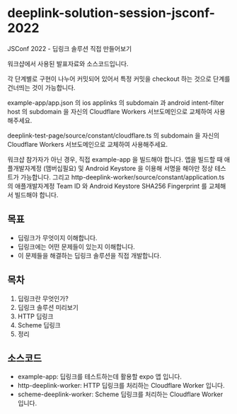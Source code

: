 # deeplink-solution-session-jsconf-2022

JSConf 2022 - 딥링크 솔루션 직접 만들어보기

워크샵에서 사용된 발표자료와 소스코드입니다.

각 단계별로 구현이 나누어 커밋되어 있어서 특정 커밋을 checkout 하는 것으로 단계를 건너띄는 것이 가능합니다.

example-app/app.json 의 ios applinks 의 subdomain 과 android intent-filter host 의 subdomain 을 자신의 Cloudflare Workers 서브도메인으로 교체하여 사용해주세요.

deeplink-test-page/source/constant/cloudflare.ts 의 subdomain 을 자신의 Cloudflare Workers 서브도메인으로 교체하여 사용해주세요.

워크샵 참가자가 아닌 경우, 직접 example-app 을 빌드해야 합니다. 앱을 빌드할 때 애플개발자계정 (맴버십필요) 및 Android Keystore 을 이용해 서명을 해야만 정상 테스트가 가능합니다. 그리고 http-deeplink-worker/source/constant/application.ts 의 애플개발자계정 Team ID 와 Android Keystore SHA256 Fingerprint 를 교체해서 빌드해야 합니다.

## 목표

- 딥링크가 무엇이지 이해합니다.
- 딥링크에는 어떤 문제들이 있는지 이해합니다.
- 이 문제들을 해결하는 딥링크 솔루션을 직접 개발합니다.

## 목차

1. 딥링크란 무엇인가?
2. 딥링크 솔루션 미리보기
3. HTTP 딥링크
4. Scheme 딥링크
5. 정리

## 소스코드

- example-app: 딥링크를 테스트하는데 활용할 expo 앱 입니다.
- http-deeplink-worker: HTTP 딥링크를 처리하는 Cloudflare Worker 입니다.
- scheme-deeplink-worker: Scheme 딥링크를 처리하는 Cloudflare Worker 입니다.